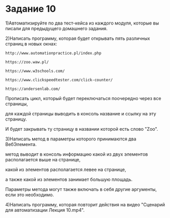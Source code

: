 # Задание 10

1)Автоматизируйте по два тест-кейса из каждого модуля, которые вы писали для предыдущего домашнего задания.

2)Написать программу, которая будет открывать пять различных страниц в новых окнах:

    http://www.automationpractice.pl/index.php

    https://zoo.waw.pl/

    https://www.w3schools.com/

    https://www.clickspeedtester.com/click-counter/

    https://andersenlab.com/

Прописать цикл, который будет переключаться поочередно через все страницы,

для каждой страницы выводить в консоль название и ссылку на эту страницу.

И будет закрывать ту страницу в названии которой есть слово "Zoo".

3)Написать метод в параметры которого принимаются два ВебЭлемента.

метод выводит в консоль информацию какой из двух элементов располагается  выше на странице,

какой из элементов располагается левее на странице,

а также какой из элементов занимает большую площадь.

Параметры метода могут также включать в себя другие аргументы, если это необходимо.

4)Написать программу, которая повторит действия на видео "Сценарий для автоматизации Лекция 10.mp4".